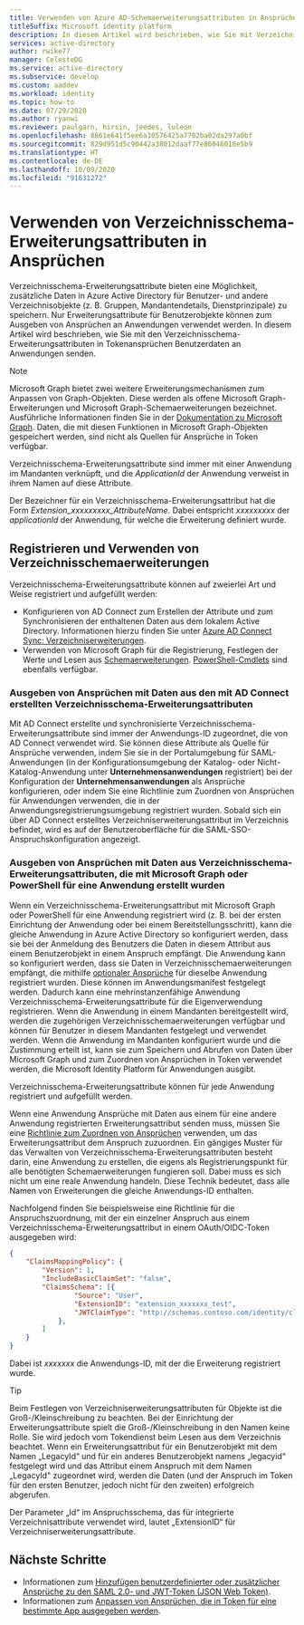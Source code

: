 ```yaml
---
title: Verwenden von Azure AD-Schemaerweiterungsattributen in Ansprüchen
titleSuffix: Microsoft identity platform
description: In diesem Artikel wird beschrieben, wie Sie mit Verzeichnisschema-Erweiterungsattributen in Tokenansprüchen Benutzerdaten an Anwendungen senden.
services: active-directory
author: rwike77
manager: CelesteDG
ms.service: active-directory
ms.subservice: develop
ms.custom: aaddev
ms.workload: identity
ms.topic: how-to
ms.date: 07/29/2020
ms.author: ryanwi
ms.reviewer: paulgarn, hirsin, jeedes, luleon
ms.openlocfilehash: 8861e641f5ee6a10576425a7702ba02da297a0bf
ms.sourcegitcommit: 829d951d5c90442a38012daaf77e86046018e5b9
ms.translationtype: HT
ms.contentlocale: de-DE
ms.lasthandoff: 10/09/2020
ms.locfileid: "91631272"
---
```

# <a name="using-directory-schema-extension-attributes-in-claims"></a>Verwenden von Verzeichnisschema-Erweiterungsattributen in Ansprüchen

Verzeichnisschema-Erweiterungsattribute bieten eine Möglichkeit, zusätzliche Daten in Azure Active Directory für Benutzer- und andere Verzeichnisobjekte (z. B. Gruppen, Mandantendetails, Dienstprinzipale) zu speichern.  Nur Erweiterungsattribute für Benutzerobjekte können zum Ausgeben von Ansprüchen an Anwendungen verwendet werden. In diesem Artikel wird beschrieben, wie Sie mit den Verzeichnisschema-Erweiterungsattributen in Tokenansprüchen Benutzerdaten an Anwendungen senden.

> [!NOTE]
> Microsoft Graph bietet zwei weitere Erweiterungsmechanismen zum Anpassen von Graph-Objekten. Diese werden als offene Microsoft Graph-Erweiterungen und Microsoft Graph-Schemaerweiterungen bezeichnet. Ausführliche Informationen finden Sie in der [Dokumentation zu Microsoft Graph](/graph/extensibility-overview). Daten, die mit diesen Funktionen in Microsoft Graph-Objekten gespeichert werden, sind nicht als Quellen für Ansprüche in Token verfügbar.

Verzeichnisschema-Erweiterungsattribute sind immer mit einer Anwendung im Mandanten verknüpft, und die *ApplicationId* der Anwendung verweist in ihrem Namen auf diese Attribute.

Der Bezeichner für ein Verzeichnisschema-Erweiterungsattribut hat die Form *Extension_xxxxxxxxx_AttributeName*.  Dabei entspricht *xxxxxxxxx* der *applicationId* der Anwendung, für welche die Erweiterung definiert wurde.

## <a name="registering-and-using-directory-schema-extensions"></a>Registrieren und Verwenden von Verzeichnisschemaerweiterungen
Verzeichnisschema-Erweiterungsattribute können auf zweierlei Art und Weise registriert und aufgefüllt werden:

- Konfigurieren von AD Connect zum Erstellen der Attribute und zum Synchronisieren der enthaltenen Daten aus dem lokalem Active Directory. Informationen hierzu finden Sie unter [Azure AD Connect Sync: Verzeichniserweiterungen](../hybrid/how-to-connect-sync-feature-directory-extensions.md).
- Verwenden von Microsoft Graph für die Registrierung, Festlegen der Werte und Lesen aus [Schemaerweiterungen](/graph/extensibility-overview). [PowerShell-Cmdlets](/powershell/azure/active-directory/using-extension-attributes-sample) sind ebenfalls verfügbar.

### <a name="emitting-claims-with-data-from-directory-schema-extension-attributes-created-with-ad-connect"></a>Ausgeben von Ansprüchen mit Daten aus den mit AD Connect erstellten Verzeichnisschema-Erweiterungsattributen
Mit AD Connect erstellte und synchronisierte Verzeichnisschema-Erweiterungsattribute sind immer der Anwendungs-ID zugeordnet, die von AD Connect verwendet wird. Sie können diese Attribute als Quelle für Ansprüche verwenden, indem Sie sie in der Portalumgebung für SAML-Anwendungen (in der Konfigurationsumgebung der Katalog- oder Nicht-Katalog-Anwendung unter **Unternehmensanwendungen** registriert) bei der Konfiguration der **Unternehmensanwendungen** als Ansprüche konfigurieren, oder indem Sie eine Richtlinie zum Zuordnen von Ansprüchen für Anwendungen verwenden, die in der Anwendungsregistrierungsumgebung registriert wurden.  Sobald sich ein über AD Connect erstelltes Verzeichniserweiterungsattribut im Verzeichnis befindet, wird es auf der Benutzeroberfläche für die SAML-SSO-Anspruchskonfiguration angezeigt.

### <a name="emitting-claims-with-data-from-directory-schema-extension-attributes-created-for-an-application-using-graph-or-powershell"></a>Ausgeben von Ansprüchen mit Daten aus Verzeichnisschema-Erweiterungsattributen, die mit Microsoft Graph oder PowerShell für eine Anwendung erstellt wurden
Wenn ein Verzeichnisschema-Erweiterungsattribut mit Microsoft Graph oder PowerShell für eine Anwendung registriert wird (z. B. bei der ersten Einrichtung der Anwendung oder bei einem Bereitstellungsschritt), kann die gleiche Anwendung in Azure Active Directory so konfiguriert werden, dass sie bei der Anmeldung des Benutzers die Daten in diesem Attribut aus einem Benutzerobjekt in einem Anspruch empfängt.  Die Anwendung kann so konfiguriert werden, dass sie Daten in Verzeichnisschemaerweiterungen empfängt, die mithilfe [optionaler Ansprüche](active-directory-optional-claims.md#configuring-directory-extension-optional-claims) für dieselbe Anwendung registriert wurden.  Diese können im Anwendungsmanifest festgelegt werden.  Dadurch kann eine mehrinstanzenfähige Anwendung Verzeichnisschema-Erweiterungsattribute für die Eigenverwendung registrieren. Wenn die Anwendung in einem Mandanten bereitgestellt wird, werden die zugehörigen Verzeichnisschemaerweiterungen verfügbar und können für Benutzer in diesem Mandanten festgelegt und verwendet werden.  Wenn die Anwendung im Mandanten konfiguriert wurde und die Zustimmung erteilt ist, kann sie zum Speichern und Abrufen von Daten über Microsoft Graph und zum Zuordnen von Ansprüchen in Token verwendet werden, die Microsoft Identity Platform für Anwendungen ausgibt.

Verzeichnisschema-Erweiterungsattribute können für jede Anwendung registriert und aufgefüllt werden.

Wenn eine Anwendung Ansprüche mit Daten aus einem für eine andere Anwendung registrierten Erweiterungsattribut senden muss, müssen Sie eine [Richtlinie zum Zuordnen von Ansprüchen](active-directory-claims-mapping.md) verwenden, um das Erweiterungsattribut dem Anspruch zuzuordnen.  Ein gängiges Muster für das Verwalten von Verzeichnisschema-Erweiterungsattributen besteht darin, eine Anwendung zu erstellen, die eigens als Registrierungspunkt für alle benötigten Schemaerweiterungen fungieren soll.  Dabei muss es sich nicht um eine reale Anwendung handeln. Diese Technik bedeutet, dass alle Namen von Erweiterungen die gleiche Anwendungs-ID enthalten.

Nachfolgend finden Sie beispielsweise eine Richtlinie für die Anspruchszuordnung, mit der ein einzelner Anspruch aus einem Verzeichnisschema-Erweiterungsattribut in einem OAuth/OIDC-Token ausgegeben wird:

```json
{
    "ClaimsMappingPolicy": {
        "Version": 1,
        "IncludeBasicClaimSet": "false",
        "ClaimsSchema": [{
                "Source": "User",
                "ExtensionID": "extension_xxxxxxx_test",
                "JWTClaimType": "http://schemas.contoso.com/identity/claims/exampleclaim"
            },
        ]
    }
}
```

Dabei ist *xxxxxxx* die Anwendungs-ID, mit der die Erweiterung registriert wurde.

> [!TIP]
> Beim Festlegen von Verzeichniserweiterungsattributen für Objekte ist die Groß-/Kleinschreibung zu beachten.  Bei der Einrichtung der Erweiterungsattribute spielt die Groß-/Kleinschreibung in den Namen keine Rolle. Sie wird jedoch vom Tokendienst beim Lesen aus dem Verzeichnis beachtet.  Wenn ein Erweiterungsattribut für ein Benutzerobjekt mit dem Namen „LegacyId“ und für ein anderes Benutzerobjekt namens „legacyid“ festgelegt wird und das Attribut einem Anspruch mit dem Namen „LegacyId" zugeordnet wird, werden die Daten (und der Anspruch im Token für den ersten Benutzer, jedoch nicht für den zweiten) erfolgreich abgerufen.
>
> Der Parameter „Id“ im Anspruchsschema, das für integrierte Verzeichnisattribute verwendet wird, lautet „ExtensionID“ für Verzeichniserweiterungsattribute.

## <a name="next-steps"></a>Nächste Schritte
- Informationen zum [Hinzufügen benutzerdefinierter oder zusätzlicher Ansprüche zu den SAML 2.0- und JWT-Token (JSON Web Token)](active-directory-optional-claims.md).
- Informationen zum [Anpassen von Ansprüchen, die in Token für eine bestimmte App ausgegeben werden](active-directory-claims-mapping.md).